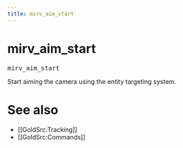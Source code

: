```yaml
---
title: mirv_aim_start
---
```


# mirv_aim_start

<tt>mirv_aim_start</tt>

Start aiming the camera using the entity targeting system. 

# See also

* [[GoldSrc:Tracking]]
* [[GoldSrc:Commands]]

